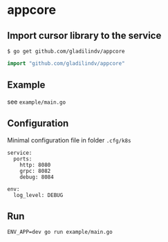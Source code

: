 # appcore

## Import cursor library to the service

```shell
$ go get github.com/gladilindv/appcore
```

```go
import "github.com/gladilindv/appcore"
```

## Example
see `example/main.go`


## Configuration
Minimal configuration file in folder `.cfg/k8s`
```
service:
  ports:
    http: 8080
    grpc: 8082
    debug: 8084

env:
  log_level: DEBUG
```

## Run 
```shell
ENV_APP=dev go run example/main.go
```
